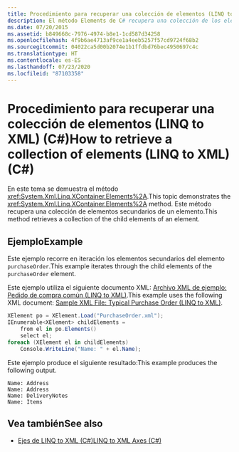 ```yaml
---
title: Procedimiento para recuperar una colección de elementos (LINQ to XML) (C#)
description: El método Elements de C# recupera una colección de los elementos secundarios de un elemento. En este ejemplo de LINQ to XML se itera por los elementos secundarios de un elemento.
ms.date: 07/20/2015
ms.assetid: b849668c-7976-4974-b8e1-1cd587d34258
ms.openlocfilehash: 4f9b6ae4713af9ce1a4eeb5257f57cd9724f68b2
ms.sourcegitcommit: 04022ca5d00b2074e1b1ffdbd76bec4950697c4c
ms.translationtype: HT
ms.contentlocale: es-ES
ms.lasthandoff: 07/23/2020
ms.locfileid: "87103358"
---
```

# <a name="how-to-retrieve-a-collection-of-elements-linq-to-xml-c"></a><span data-ttu-id="b901c-104">Procedimiento para recuperar una colección de elementos (LINQ to XML) (C#)</span><span class="sxs-lookup"><span data-stu-id="b901c-104">How to retrieve a collection of elements (LINQ to XML) (C#)</span></span>
<span data-ttu-id="b901c-105">En este tema se demuestra el método <xref:System.Xml.Linq.XContainer.Elements%2A>.</span><span class="sxs-lookup"><span data-stu-id="b901c-105">This topic demonstrates the <xref:System.Xml.Linq.XContainer.Elements%2A> method.</span></span> <span data-ttu-id="b901c-106">Este método recupera una colección de elementos secundarios de un elemento.</span><span class="sxs-lookup"><span data-stu-id="b901c-106">This method retrieves a collection of the child elements of an element.</span></span>  
  
## <a name="example"></a><span data-ttu-id="b901c-107">Ejemplo</span><span class="sxs-lookup"><span data-stu-id="b901c-107">Example</span></span>  
 <span data-ttu-id="b901c-108">Este ejemplo recorre en iteración los elementos secundarios del elemento `purchaseOrder`.</span><span class="sxs-lookup"><span data-stu-id="b901c-108">This example iterates through the child elements of the `purchaseOrder` element.</span></span>  
  
 <span data-ttu-id="b901c-109">Este ejemplo utiliza el siguiente documento XML: [Archivo XML de ejemplo: Pedido de compra común (LINQ to XML)](./sample-xml-file-typical-purchase-order-linq-to-xml-1.md).</span><span class="sxs-lookup"><span data-stu-id="b901c-109">This example uses the following XML document: [Sample XML File: Typical Purchase Order (LINQ to XML)](./sample-xml-file-typical-purchase-order-linq-to-xml-1.md).</span></span>  
  
```csharp  
XElement po = XElement.Load("PurchaseOrder.xml");  
IEnumerable<XElement> childElements =  
    from el in po.Elements()  
    select el;  
foreach (XElement el in childElements)  
    Console.WriteLine("Name: " + el.Name);  
```  
  
 <span data-ttu-id="b901c-110">Este ejemplo produce el siguiente resultado:</span><span class="sxs-lookup"><span data-stu-id="b901c-110">This example produces the following output.</span></span>  
  
```output  
Name: Address  
Name: Address  
Name: DeliveryNotes  
Name: Items  
```  
  
## <a name="see-also"></a><span data-ttu-id="b901c-111">Vea también</span><span class="sxs-lookup"><span data-stu-id="b901c-111">See also</span></span>

- [<span data-ttu-id="b901c-112">Ejes de LINQ to XML (C#)</span><span class="sxs-lookup"><span data-stu-id="b901c-112">LINQ to XML Axes (C#)</span></span>](./linq-to-xml-axes-overview.md)

